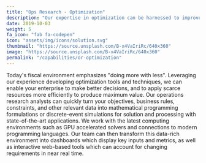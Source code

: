 ```yaml
---
title: "Ops Research - Optimization"
description: "Our expertise in optimization can be harnessed to improve business operations, reduce costs, and solve previously impossible problems."
date: 2019-10-03
weight: 5
fa_icon: "fab fa-codepen"
icon: "assets/img/icons/solution.svg"
thumbnail: "https://source.unsplash.com/B-x4VaIriRc/640x360"
image: "https://source.unsplash.com/B-x4VaIriRc/640x360"
permalink: "/capabilities/or-optimization"
---
```


Today's fiscal environment emphasizes "doing more with less". Leveraging our experience developing optimization tools and techniques, we can enable your enterprise to make better decisions, and to apply scarce resources more efficiently to produce maximum value. Our operations research analysts can quickly turn your objectives, business rules, constraints, and other relevant data into mathematical programming formulations or discrete-event simulations for solution and processing with state-of-the-art applications. We work with the latest computing environments such as GPU accelerated solvers and connections to modern programming languages. Our team can then transform this data-rich environment into dashboards which display key inputs and metrics, as well as interactive web-based tools which can account for changing requirements in near real time.
